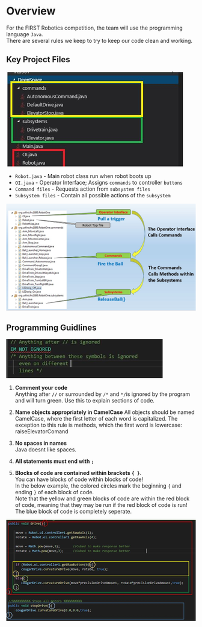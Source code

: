 # Overview
For the FIRST Robotics competition, the team will use the programming language `Java`.   
There are several rules we keep to try to keep our code clean and working.

## Key Project Files

![](img/CodeStructure.JPG)

* `Robot.java` - Main robot class run when robot boots up
* `OI.java` - Operator Interface; Assigns `commands` to controller `buttons`
* `Command files` - Requests action from `subsystem files`
* `Subsystem files` - Contain all possible actions of the `subsystem`


![](img/ProgramFlow.JPG)
## Programming Guidlines

![](img/Comment.JPG)

1. __Comment your code__  
Anything after **`//`** or surrounded by `/*` and `*/`is ignored by the program and will turn green. Use this to explain sections of code.

2. **Name objects appropriately in CamelCase**
All objects should be named CamelCase, where the first letter of each word is capitalized.
The exception to this rule is methods, which the first word is lowercase: raiseElevatorComand

3. __No spaces in names__  
 Java doesnt like spaces.


4. **All statements must end with** **`;`**


5. **Blocks of code are contained within brackets** **`{ }`**.    
You can have blocks of code within blocks of code!    
In the below example, the colored circles mark the beginning `{` and ending `}` of each block of code.   
Note that the yellow and green blocks of code are within the red block of code, meaning that they may be run if the red block of code is run! 
The blue block of code is completely seperate.   

![](img/brackets.JPG)
